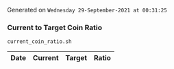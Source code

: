Generated on `Wednesday 29-September-2021 at 00:31:25`

### Current to Target Coin Ratio
`current_coin_ratio.sh`

Date|Current|Target|Ratio
---|---|---|---
